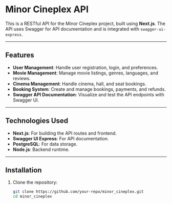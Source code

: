 # Minor Cineplex API

This is a RESTful API for the Minor Cineplex project, built using **Next.js**. The API uses Swagger for API documentation and is integrated with `swagger-ui-express`.

---

## Features

- **User Management**: Handle user registration, login, and preferences.
- **Movie Management**: Manage movie listings, genres, languages, and reviews.
- **Cinema Management**: Handle cinema, hall, and seat bookings.
- **Booking System**: Create and manage bookings, payments, and refunds.
- **Swagger API Documentation**: Visualize and test the API endpoints with Swagger UI.

---

## Technologies Used

- **Next.js**: For building the API routes and frontend.
- **Swagger UI Express**: For API documentation.
- **PostgreSQL**: For data storage.
- **Node.js**: Backend runtime.

---

## Installation

1. Clone the repository:
   ```bash
   git clone https://github.com/your-repo/minor_cineplex.git
   cd minor_cineplex

